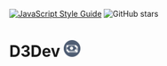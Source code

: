 [![JavaScript Style Guide](https://img.shields.io/badge/code_style-standard-brightgreen.svg)](https://standardjs.com)
![GitHub stars](https://img.shields.io/github/stars/Ivan-Corporation/d3dev-crypto?style=social)

# D3Dev <img src='./public/favicon.ico' width='30'/>

<br/>